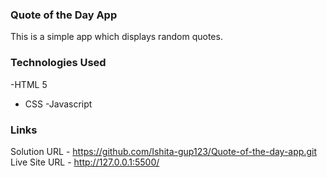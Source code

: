 ### Quote of the Day App

This is a simple app which displays random quotes.

### Technologies Used
-HTML 5
- CSS
-Javascript

### Links
Solution URL - https://github.com/Ishita-gup123/Quote-of-the-day-app.git
Live Site URL - http://127.0.0.1:5500/